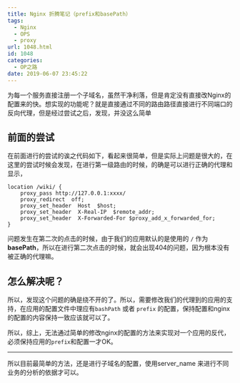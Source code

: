 ```yaml
---
title: Nginx 折腾笔记（prefix和basePath）
tags:
  - Nginx
  - OPS
  - proxy
url: 1048.html
id: 1048
categories:
  - OP之路
date: 2019-06-07 23:45:22
---
```


为每一个服务直接注册一个子域名，虽然干净利落，但是肯定没有直接改Nginx的配置来的快。想实现的功能呢？就是直接通过不同的路由路径直接进行不同端口的反向代理，但是经过尝试之后，发现，并没这么简单

前面的尝试
-----

在前面进行的尝试的诶之代码如下，看起来很简单，但是实际上问题是很大的，在这里的尝试时候会发现，在进行第一级路由的时候，的确是可以进行正确的代理和显示，

    location /wiki/ {
        proxy_pass http://127.0.0.1:xxxx/
        proxy_redirect  off;
        proxy_set_header  Host  $host;
        proxy_set_header  X-Real-IP  $remote_addr;
        proxy_set_header  X-Forwarded-For $proxy_add_x_forwarded_for;
    }

问题发生在第二次的点击的时候，由于我们的应用默认的是使用的 `/` 作为**basePath**，所以在进行第二次点击的时候，就会出现404的问题，因为根本没有被正确的代理嘛。

怎么解决呢？
------

所以，发现这个问题的确是绕不开的了。所以，需要修改我们的代理到的应用的支持，在应用的配置文件中理应有`bashPath` 或者 `prefix` 的配置，保持配置和nginx的配置的内容保持一致应该就可以了。

所以，综上，无法通过简单的修改nginx的配置的方法来实现对一个应用的反代，必须保持应用的`prefix`和配置一才OK。

* * *

所以目前最简单的方法，还是进行子域名的配置，使用server_name 来进行不同业务的分析的依据才可以。